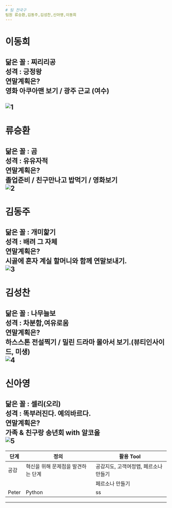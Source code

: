 ```yaml
---
# 팀 전국구
팀원 류승환,김동주,김성찬,신아영,이동희
---
```

# 이동희
닮은 꼴 : 찌리리공 </br>
성격 : 긍정왕</br>
연말계획은?</br>
  영화 아쿠아맨 보기 / 광주 근교 (여수)</br></br>
![1](https://farm2.static.flickr.com/1500/25418673423_5a265da28b_b.jpg)
---
# 류승환
닮은 꼴 : 곰 </br>
성격 : 유유자적</br>
연말계획은?</br>
  졸업준비 / 친구만나고 밥먹기 / 영화보기</br>
![2](https://pbs.twimg.com/profile_images/848677347427405824/TndQaG4L_400x400.jpg)
---
# 김동주
닮은 꼴 : 개미핥기</br>
성격 : 배려 그 자체</br>
연말계획은?</br>
  시골에 혼자 계실 할머니와 함께 연말보내기.</br>
![3](https://vignette.wikia.nocookie.net/webarebears/images/6/6e/Nom-Nom.png/revision/latest?cb=20151025123311&path-prefix=ko)
---
# 김성찬
닮은 꼴 : 나무늘보</br>
성격 : 차분함,여유로움</br>
연말계획은?</br>
	하스스톤 전설찍기 / 밀린 드라마 몰아서 보기.(뷰티인사이드, 미생)</br>
![4](http://upload2.inven.co.kr/upload/2017/03/02/bbs/i16152406457.gif)
---
# 신아영
닮은 꼴 : 셀리(오리)</br>
성격 : 똑부러진다. 예의바르다.</br>
연말계획은?</br>
  가족 & 친구랑 송년회 with 알코올</br>
![5](https://lfstore-phinf.pstatic.net/MjAxODA3MTJfOTMg/MDAxNTMxMzcyNzcyMDAx.GpDIo-9DK_YI0hGmMoyLp-lcgqIiFa_9Xc4ESNrsr_sg.HFUh50eD-Bd3E7O4dvXPhhMUtj_BOJk_EGR_0VBZEwEg.JPEG/1-284.jpg)
---

|단계|정의|활용 Tool|
|------|----------|----------|
|공감|혁신을 위해 문제점을 발견하는 단계|공감지도, 고객여정맵, 페르소나 만들기|
|||페르소나 만들기|
|Peter|Python|ss|
---
